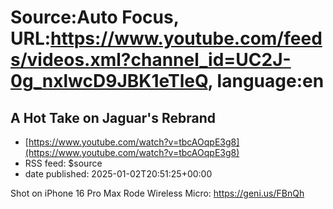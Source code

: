 # Source:Auto Focus, URL:https://www.youtube.com/feeds/videos.xml?channel_id=UC2J-0g_nxlwcD9JBK1eTleQ, language:en

## A Hot Take on Jaguar's Rebrand
 - [https://www.youtube.com/watch?v=tbcAOqpE3g8](https://www.youtube.com/watch?v=tbcAOqpE3g8)
 - RSS feed: $source
 - date published: 2025-01-02T20:51:25+00:00

Shot on iPhone 16 Pro Max
Rode Wireless Micro: https://geni.us/FBnQh

